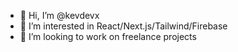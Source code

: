 - 👋 Hi, I’m @kevdevx
- 👀 I’m interested in React/Next.js/Tailwind/Firebase
- 💞️ I’m looking to work on freelance projects

<!---
kevdevx/kevdevx is a ✨ special ✨ repository because its `README.md` (this file) appears on your GitHub profile.
You can click the Preview link to take a look at your changes.
--->
